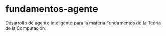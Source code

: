 # fundamentos-agente
Desarrollo de agente inteligente para la materia Fundamentos de la Teoría de la Computación.
